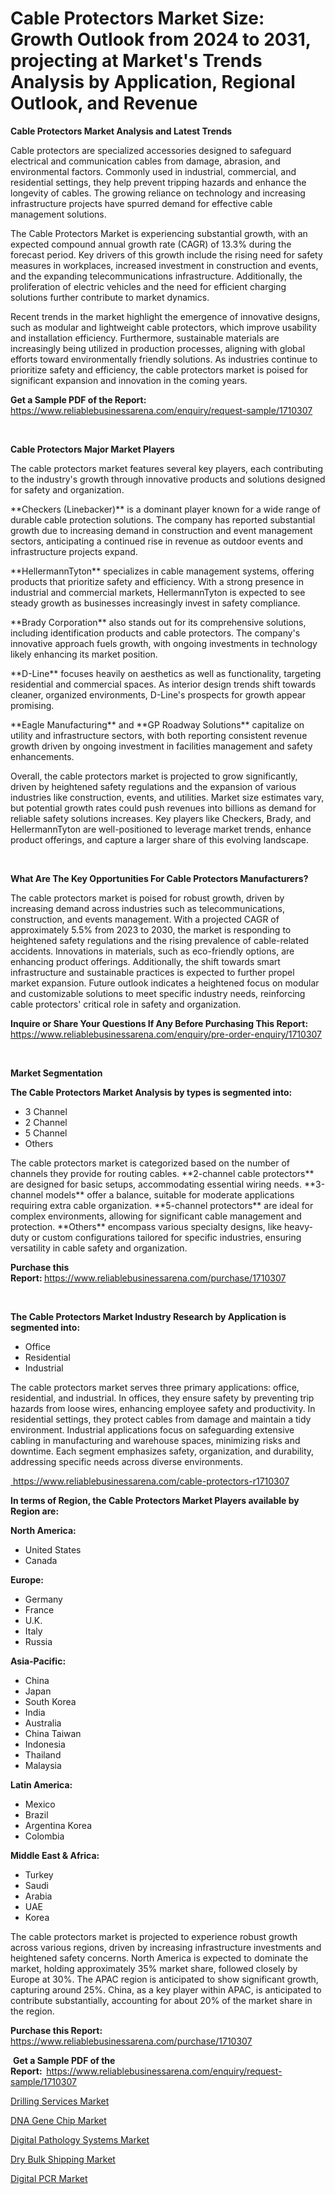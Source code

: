 <p><h1>Cable Protectors Market Size: Growth Outlook from 2024 to 2031, projecting at Market's Trends Analysis by Application, Regional Outlook, and Revenue</h1></p><p><strong>Cable Protectors Market Analysis and Latest Trends</strong></p>
<p><p>Cable protectors are specialized accessories designed to safeguard electrical and communication cables from damage, abrasion, and environmental factors. Commonly used in industrial, commercial, and residential settings, they help prevent tripping hazards and enhance the longevity of cables. The growing reliance on technology and increasing infrastructure projects have spurred demand for effective cable management solutions.</p><p>The Cable Protectors Market is experiencing substantial growth, with an expected compound annual growth rate (CAGR) of 13.3% during the forecast period. Key drivers of this growth include the rising need for safety measures in workplaces, increased investment in construction and events, and the expanding telecommunications infrastructure. Additionally, the proliferation of electric vehicles and the need for efficient charging solutions further contribute to market dynamics.</p><p>Recent trends in the market highlight the emergence of innovative designs, such as modular and lightweight cable protectors, which improve usability and installation efficiency. Furthermore, sustainable materials are increasingly being utilized in production processes, aligning with global efforts toward environmentally friendly solutions. As industries continue to prioritize safety and efficiency, the cable protectors market is poised for significant expansion and innovation in the coming years.</p></p>
<p><strong>Get a Sample PDF of the Report:&nbsp;</strong> <a href="https://www.reliablebusinessarena.com/enquiry/request-sample/1710307?utm_campaign=1726&utm_medium=2&utm_source=Github&utm_content=ia&utm_term=22102024&utm_id=cable-protectors">https://www.reliablebusinessarena.com/enquiry/request-sample/1710307</a></p>
<p>&nbsp;</p>
<p><strong>Cable Protectors Major Market Players</strong></p>
<p><p>The cable protectors market features several key players, each contributing to the industry's growth through innovative products and solutions designed for safety and organization. </p><p>**Checkers (Linebacker)** is a dominant player known for a wide range of durable cable protection solutions. The company has reported substantial growth due to increasing demand in construction and event management sectors, anticipating a continued rise in revenue as outdoor events and infrastructure projects expand.</p><p>**HellermannTyton** specializes in cable management systems, offering products that prioritize safety and efficiency. With a strong presence in industrial and commercial markets, HellermannTyton is expected to see steady growth as businesses increasingly invest in safety compliance.</p><p>**Brady Corporation** also stands out for its comprehensive solutions, including identification products and cable protectors. The company's innovative approach fuels growth, with ongoing investments in technology likely enhancing its market position.</p><p>**D-Line** focuses heavily on aesthetics as well as functionality, targeting residential and commercial spaces. As interior design trends shift towards cleaner, organized environments, D-Line's prospects for growth appear promising.</p><p>**Eagle Manufacturing** and **GP Roadway Solutions** capitalize on utility and infrastructure sectors, with both reporting consistent revenue growth driven by ongoing investment in facilities management and safety enhancements.</p><p>Overall, the cable protectors market is projected to grow significantly, driven by heightened safety regulations and the expansion of various industries like construction, events, and utilities. Market size estimates vary, but potential growth rates could push revenues into billions as demand for reliable safety solutions increases. Key players like Checkers, Brady, and HellermannTyton are well-positioned to leverage market trends, enhance product offerings, and capture a larger share of this evolving landscape.</p></p>
<p>&nbsp;</p>
<p><strong>What Are The Key Opportunities For Cable Protectors Manufacturers?</strong></p>
<p><p>The cable protectors market is poised for robust growth, driven by increasing demand across industries such as telecommunications, construction, and events management. With a projected CAGR of approximately 5.5% from 2023 to 2030, the market is responding to heightened safety regulations and the rising prevalence of cable-related accidents. Innovations in materials, such as eco-friendly options, are enhancing product offerings. Additionally, the shift towards smart infrastructure and sustainable practices is expected to further propel market expansion. Future outlook indicates a heightened focus on modular and customizable solutions to meet specific industry needs, reinforcing cable protectors' critical role in safety and organization.</p></p>
<p><strong>Inquire or Share Your Questions If Any Before Purchasing This Report:</strong> <a href="https://www.reliablebusinessarena.com/enquiry/pre-order-enquiry/1710307?utm_campaign=1726&utm_medium=2&utm_source=Github&utm_content=ia&utm_term=22102024&utm_id=cable-protectors">https://www.reliablebusinessarena.com/enquiry/pre-order-enquiry/1710307</a></p>
<p>&nbsp;</p>
<p><strong>Market Segmentation</strong></p>
<p><strong>The Cable Protectors Market Analysis by types is segmented into:</strong></p>
<p><ul><li>3 Channel</li><li>2 Channel</li><li>5 Channel</li><li>Others</li></ul></p>
<p><p>The cable protectors market is categorized based on the number of channels they provide for routing cables. **2-channel cable protectors** are designed for basic setups, accommodating essential wiring needs. **3-channel models** offer a balance, suitable for moderate applications requiring extra cable organization. **5-channel protectors** are ideal for complex environments, allowing for significant cable management and protection. **Others** encompass various specialty designs, like heavy-duty or custom configurations tailored for specific industries, ensuring versatility in cable safety and organization.</p></p>
<p><strong>Purchase this Report:&nbsp;</strong><a href="https://www.reliablebusinessarena.com/purchase/1710307?utm_campaign=1726&utm_medium=2&utm_source=Github&utm_content=ia&utm_term=22102024&utm_id=cable-protectors">https://www.reliablebusinessarena.com/purchase/1710307</a></p>
<p>&nbsp;</p>
<p><strong>The Cable Protectors Market Industry Research by Application is segmented into:</strong></p>
<p><ul><li>Office</li><li>Residential</li><li>Industrial</li></ul></p>
<p><p>The cable protectors market serves three primary applications: office, residential, and industrial. In offices, they ensure safety by preventing trip hazards from loose wires, enhancing employee safety and productivity. In residential settings, they protect cables from damage and maintain a tidy environment. Industrial applications focus on safeguarding extensive cabling in manufacturing and warehouse spaces, minimizing risks and downtime. Each segment emphasizes safety, organization, and durability, addressing specific needs across diverse environments.</p></p>
<p><a href="https://www.reliablebusinessarena.com/cable-protectors-r1710307?utm_campaign=1726&utm_medium=2&utm_source=Github&utm_content=ia&utm_term=22102024&utm_id=cable-protectors">&nbsp;https://www.reliablebusinessarena.com/cable-protectors-r1710307</a></p>
<p><strong>In terms of Region, the Cable Protectors Market Players available by Region are:</strong></p>
<p>
    <p> <strong> North America: </strong>
        <ul>
            <li>United States</li>
            <li>Canada</li>
        </ul>
        </p> 
    <p> <strong> Europe: </strong>
        <ul>
            <li>Germany</li>
            <li>France</li>
            <li>U.K.</li>
            <li>Italy</li>
            <li>Russia</li>
        </ul>
        </p> 
    <p> <strong> Asia-Pacific: </strong>
        <ul>
            <li>China</li>
            <li>Japan</li>
            <li>South Korea</li>
            <li>India</li>
            <li>Australia</li>
            <li>China Taiwan</li>
            <li>Indonesia</li>
            <li>Thailand</li>
            <li>Malaysia</li>
        </ul>
        </p> 
    <p> <strong> Latin America: </strong>
        <ul>
            <li>Mexico</li>
            <li>Brazil</li>
            <li>Argentina Korea</li>
            <li>Colombia</li>
        </ul>
        </p> 
    <p> <strong> Middle East & Africa: </strong>
        <ul>
            <li>Turkey</li>
            <li>Saudi</li>
            <li>Arabia</li>
            <li>UAE</li>
            <li>Korea</li>
        </ul>
    </p>
    </p>
<p><p>The cable protectors market is projected to experience robust growth across various regions, driven by increasing infrastructure investments and heightened safety concerns. North America is expected to dominate the market, holding approximately 35% market share, followed closely by Europe at 30%. The APAC region is anticipated to show significant growth, capturing around 25%. China, as a key player within APAC, is anticipated to contribute substantially, accounting for about 20% of the market share in the region.</p></p>
<p><strong>Purchase this Report: </strong><a href="https://www.reliablebusinessarena.com/purchase/1710307?utm_campaign=1726&utm_medium=2&utm_source=Github&utm_content=ia&utm_term=22102024&utm_id=cable-protectors">https://www.reliablebusinessarena.com/purchase/1710307</a></p>
<p>&nbsp;<strong>Get a Sample PDF of the Report:&nbsp;&nbsp;</strong><a href="https://www.reliablebusinessarena.com/enquiry/request-sample/1710307?utm_campaign=1726&utm_medium=2&utm_source=Github&utm_content=ia&utm_term=22102024&utm_id=cable-protectors">https://www.reliablebusinessarena.com/enquiry/request-sample/1710307</a></p>
<p><strong></strong></p>
<p><p><a href="https://www.linkedin.com/pulse/insights-drilling-services-market-size-which-expanding-63-qdq6f?utm_campaign=1726&utm_medium=2&utm_source=Github&utm_content=ia&utm_term=22102024&utm_id=cable-protectors">Drilling Services Market</a></p><p><a href="https://www.linkedin.com/pulse/dna-gene-chip-market-analysis-product-segmentation-regional-lrsmf?utm_campaign=1726&utm_medium=2&utm_source=Github&utm_content=ia&utm_term=22102024&utm_id=cable-protectors">DNA Gene Chip Market</a></p><p><a href="https://www.linkedin.com/pulse/digital-pathology-systems-market-evolution-global-trends-u7wne?utm_campaign=1726&utm_medium=2&utm_source=Github&utm_content=ia&utm_term=22102024&utm_id=cable-protectors">Digital Pathology Systems Market</a></p><p><a href="https://www.linkedin.com/pulse/dry-bulk-shipping-market-penetration-strategies-untapped-markets-6o1rf?utm_campaign=1726&utm_medium=2&utm_source=Github&utm_content=ia&utm_term=22102024&utm_id=cable-protectors">Dry Bulk Shipping Market</a></p><p><a href="https://www.linkedin.com/pulse/digital-pcr-market-consolidation-impact-structure-2024-2031-cwbse?utm_campaign=1726&utm_medium=2&utm_source=Github&utm_content=ia&utm_term=22102024&utm_id=cable-protectors">Digital PCR Market</a></p></p>